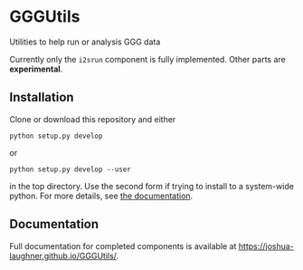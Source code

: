 # GGGUtils
Utilities to help run or analysis GGG data

Currently only the `i2srun` component is fully implemented. Other parts are **experimental**.

## Installation
Clone or download this repository and either

```
python setup.py develop
``` 

or

```
python setup.py develop --user
```

in the top directory. Use the second form if trying to install to a system-wide python. For more details, see [the documentation](https://joshua-laughner.github.io/GGGUtils/install.html).

## Documentation
Full documentation for completed components is available at
https://joshua-laughner.github.io/GGGUtils/.
